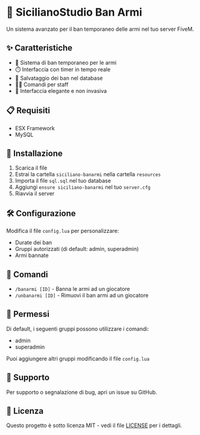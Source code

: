 # 🔫 SicilianoStudio Ban Armi

Un sistema avanzato per il ban temporaneo delle armi nel tuo server FiveM.

## ✨ Caratteristiche

- 🎯 Sistema di ban temporaneo per le armi
- ⏱️ Interfaccia con timer in tempo reale
- 💾 Salvataggio dei ban nel database
- 👮‍♂️ Comandi per staff
- 🎨 Interfaccia elegante e non invasiva

## 📋 Requisiti

- ESX Framework
- MySQL

## 🚀 Installazione

1. Scarica il file
2. Estrai la cartella `siciliano-banarmi` nella cartella `resources`
3. Importa il file `sql.sql` nel tuo database
4. Aggiungi `ensure siciliano-banarmi` nel tuo `server.cfg`
5. Riavvia il server

## 🛠️ Configurazione

Modifica il file `config.lua` per personalizzare:
- Durate dei ban
- Gruppi autorizzati (di default: admin, superadmin)
- Armi bannate

## 📜 Comandi

- `/banarmi [ID]` - Banna le armi ad un giocatore
- `/unbanarmi [ID]` - Rimuovi il ban armi ad un giocatore

## 👥 Permessi

Di default, i seguenti gruppi possono utilizzare i comandi:
- admin
- superadmin

Puoi aggiungere altri gruppi modificando il file `config.lua`

## 🤝 Supporto

Per supporto o segnalazione di bug, apri un issue su GitHub.

## 📄 Licenza

Questo progetto è sotto licenza MIT - vedi il file [LICENSE](LICENSE) per i dettagli. 